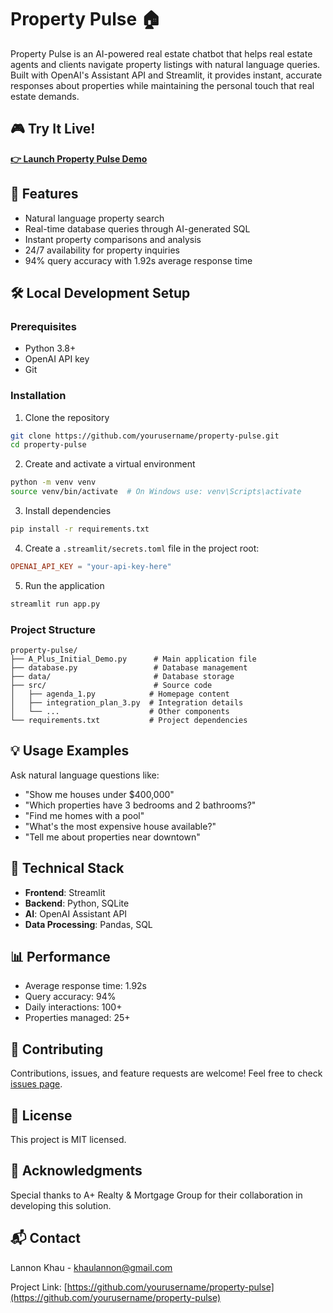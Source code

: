 # Property Pulse 🏠

Property Pulse is an AI-powered real estate chatbot that helps real estate agents and clients navigate property listings with natural language queries. Built with OpenAI's Assistant API and Streamlit, it provides instant, accurate responses about properties while maintaining the personal touch that real estate demands.

## 🎮 Try It Live!

**[👉 Launch Property Pulse Demo](https://property-pulse-walnut.streamlit.app)**

## 🌟 Features

- Natural language property search
- Real-time database queries through AI-generated SQL
- Instant property comparisons and analysis
- 24/7 availability for property inquiries
- 94% query accuracy with 1.92s average response time

## 🛠️ Local Development Setup

### Prerequisites

- Python 3.8+
- OpenAI API key
- Git

### Installation

1. Clone the repository
```bash
git clone https://github.com/yourusername/property-pulse.git
cd property-pulse
```

2. Create and activate a virtual environment
```bash
python -m venv venv
source venv/bin/activate  # On Windows use: venv\Scripts\activate
```

3. Install dependencies
```bash
pip install -r requirements.txt
```

4. Create a `.streamlit/secrets.toml` file in the project root:
```toml
OPENAI_API_KEY = "your-api-key-here"
```

5. Run the application
```bash
streamlit run app.py
```

### Project Structure

```
property-pulse/
├── A_Plus_Initial_Demo.py      # Main application file
├── database.py                 # Database management
├── data/                       # Database storage
├── src/                        # Source code
│   ├── agenda_1.py            # Homepage content
│   ├── integration_plan_3.py  # Integration details
│   └── ...                    # Other components
└── requirements.txt           # Project dependencies
```

## 💡 Usage Examples

Ask natural language questions like:
- "Show me houses under $400,000"
- "Which properties have 3 bedrooms and 2 bathrooms?"
- "Find me homes with a pool"
- "What's the most expensive house available?"
- "Tell me about properties near downtown"

## 🤖 Technical Stack

- **Frontend**: Streamlit
- **Backend**: Python, SQLite
- **AI**: OpenAI Assistant API
- **Data Processing**: Pandas, SQL

## 📊 Performance

- Average response time: 1.92s
- Query accuracy: 94%
- Daily interactions: 100+
- Properties managed: 25+

## 🤝 Contributing

Contributions, issues, and feature requests are welcome! Feel free to check [issues page](https://github.com/LannonTheCannon/property-pulse/issues).

## 📝 License

This project is MIT licensed.

## 👏 Acknowledgments

Special thanks to A+ Realty & Mortgage Group for their collaboration in developing this solution.

## 📬 Contact

Lannon Khau - khaulannon@gmail.com

Project Link: [https://github.com/yourusername/property-pulse](https://github.com/yourusername/property-pulse)
